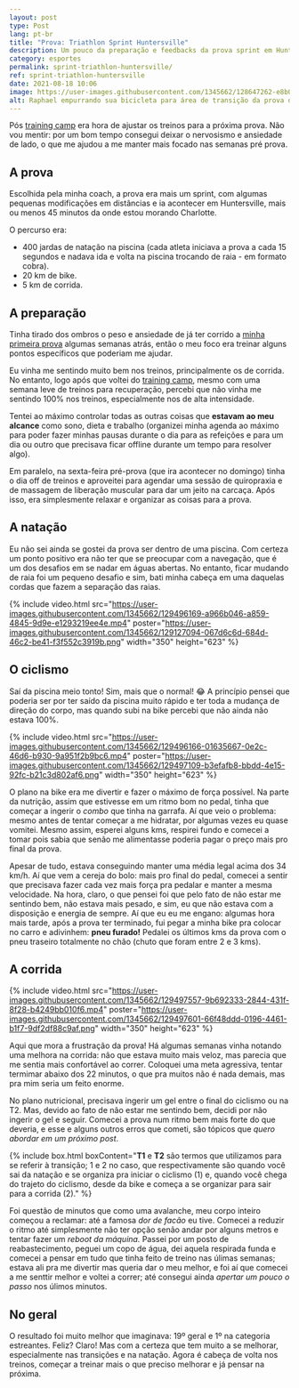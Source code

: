 ```yaml
---
layout: post
type: Post
lang: pt-br
title: "Prova: Triathlon Sprint Huntersville"
description: Um pouco da preparação e feedbacks da prova sprint em Huntersville
category: esportes
permalink: sprint-triathlon-huntersville/
ref: sprint-triathlon-huntersville
date: 2021-08-18 10:06
image: https://user-images.githubusercontent.com/1345662/128647262-e8b0cbd4-4922-4e7e-9d15-e3cbe19fff41.jpg
alt: Raphael empurrando sua bicicleta para área de transição da prova de triathlon.
---
```

Pós [training camp](https://raphaelfabeni.com/meu-primeiro-training-camp/) era hora de ajustar os treinos para a próxima prova. Não vou mentir: por um bom tempo consegui deixar o nervosismo e ansiedade de lado, o que me ajudou a me manter mais focado nas semanas pré prova.

## A prova

Escolhida pela minha coach, a prova era mais um sprint, com algumas pequenas modificações em distâncias e ia acontecer em Huntersville, mais ou menos 45 minutos da onde estou morando Charlotte.

O percurso era:

* 400 jardas de natação na piscina (cada atleta iniciava a prova a cada 15 segundos e nadava ida e volta na piscina trocando de raia - em formato cobra).
* 20 km de bike.
* 5 km de corrida.

## A preparação

Tinha tirado dos ombros o peso e ansiedade de já ter corrido a [minha primeira prova](https://raphaelfabeni.com/meu-primeiro-triathlon/) algumas semanas atrás, então o meu foco era treinar alguns pontos específicos que poderiam me ajudar.

Eu vinha me sentindo muito bem nos treinos, principalmente os de corrida. No entanto, logo após que voltei do [training camp](https://raphaelfabeni.com/meu-primeiro-training-camp/), mesmo com uma semana leve de treinos para recuperação, percebi que não vinha me sentindo 100% nos treinos, especialmente nos de alta intensidade. 

Tentei ao máximo controlar todas as outras coisas que **estavam ao meu alcance** como sono, dieta e trabalho (organizei minha agenda ao máximo para poder fazer minhas pausas durante o dia para as refeições e para um dia ou outro que precisava ficar offline durante um tempo para resolver algo).

Em paralelo, na sexta-feira pré-prova (que ira acontecer no domingo) tinha o dia off de treinos e aproveitei para agendar uma sessão de quiropraxia e de massagem de liberação muscular para dar um jeito na carcaça. Após isso, era simplesmente relaxar e organizar as coisas para a prova.

## A natação

Eu não sei ainda se gostei da prova ser dentro de uma piscina. Com certeza um ponto positivo era não ter que se preocupar com a navegação, que é um dos desafios em se nadar em águas abertas. No entanto, ficar mudando de raia foi um pequeno desafio e sim, bati minha cabeça em uma daquelas cordas que fazem a separação das raias.

{% include video.html src="https://user-images.githubusercontent.com/1345662/129496169-a966b046-a859-4845-9d9e-e1293219ee4e.mp4" poster="https://user-images.githubusercontent.com/1345662/129127094-067d6c6d-684d-46c2-be41-f3f552c3919b.png" width="350" height="623"  %}

## O ciclismo

Saí da piscina meio tonto! Sim, mais que o normal! 😂  A princípio pensei que poderia ser por ter saído da piscina muito rápido e ter toda a mudança de direção do corpo, mas quando subi na bike percebi que não ainda não estava 100%.

{% include video.html src="https://user-images.githubusercontent.com/1345662/129496166-01635667-0e2c-46d6-b930-9a951f2b9bc6.mp4" poster="https://user-images.githubusercontent.com/1345662/129497109-b3efafb8-bbdd-4e15-92fc-b21c3d802af6.png" width="350" height="623"  %}

O plano na bike era me divertir e fazer o máximo de força possível. Na parte da nutrição, assim que estivesse em um ritmo bom no pedal, tinha que começar a ingerir o *combo* que tinha na garrafa. Aí que veio o problema: mesmo antes de tentar começar a me hidratar, por algumas vezes eu quase vomitei. Mesmo assim, esperei alguns kms, respirei fundo e comecei a tomar pois sabia que senão me alimentasse poderia pagar o preço mais pro final da prova.

Apesar de tudo, estava conseguindo manter uma média legal acima dos 34 km/h. Aí que vem a cereja do bolo: mais pro final do pedal, comecei a sentir que precisava fazer cada vez mais força pra pedalar e manter a mesma velocidade. Na hora, claro, o que pensei foi que pelo fato de não estar me sentindo bem, não estava mais pesado, e sim, eu que não estava com a disposição e energia de sempre. Aí que eu eu me engano: algumas hora mais tarde, após a prova ter terminado, fui pegar a minha bike pra colocar no carro e adivinhem: **pneu furado!** Pedalei os últimos kms da prova com o pneu traseiro totalmente no chão (chuto que foram entre 2 e 3 kms).

## A corrida

{% include video.html src="https://user-images.githubusercontent.com/1345662/129497557-9b692333-2844-431f-8f28-b4249bb010f6.mp4" poster="https://user-images.githubusercontent.com/1345662/129497601-66f48ddd-0196-4461-b1f7-9df2df88c9af.png" width="350" height="623"  %}

Aqui que mora a frustração da prova! Há algumas semanas vinha notando uma melhora na corrida: não que estava muito mais veloz, mas parecia que me sentia mais confortável ao correr. Coloquei uma meta agressiva, tentar termimar abaixo dos 22 minutos, o que pra muitos não é nada demais, mas pra mim seria um feito enorme.

No plano nutricional, precisava ingerir um gel entre o final do ciclismo ou na T2. Mas, devido ao fato de não estar me sentindo bem, decidi por não ingerir o gel e seguir. Comecei a prova num ritmo bem mais forte do que deveria, e esse e alguns outros erros que cometi, são tópicos que *quero abordar em um próximo post*.

{% include box.html boxContent="**T1** e **T2** são termos que utilizamos para se referir à transição; 1 e 2 no caso, que respectivamente são quando você sai da natação e se organiza pra iniciar o ciclismo (1) e, quando você chega do trajeto do ciclismo, desde da bike e começa a se organizar para sair para a corrida (2)." %}

Foi questão de minutos que como uma avalanche, meu corpo inteiro começou a reclamar: até a famosa *dor de facão* eu tive. Comecei a reduzir o ritmo até simplesmente não ter opção senão andar por alguns metros e tentar fazer um *reboot da máquina.* Passei por um posto de reabastecimento, peguei um copo de água, dei aquela respirada funda e comecei a pensar em tudo que tinha feito de treino nas úlimas semanas; estava ali pra me divertir mas queria dar o meu melhor, e foi aí que comecei a me senttir melhor e voltei a correr; até consegui ainda *apertar um pouco o passo* nos úlimos minutos.

## No geral

O resultado foi muito melhor que imaginava: 19º geral e 1º na categoria estreantes. Feliz? Claro! Mas com a certeza que tem muito a se melhorar, especialmente nas transições e na natação. Agora é cabeça de volta nos treinos, começar a treinar mais o que preciso melhorar e já pensar na próxima.